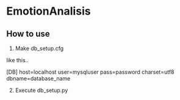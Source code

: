 # EmotionAnalisis

## How to use

1. Make db_setup.cfg

like this..

  [DB]
  host=localhost
  user=mysqluser
  pass=password
  charset=utf8
  dbname=database_name

2. Execute db_setup.py



